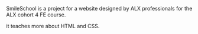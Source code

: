 SmileSchool is a project for a website designed by ALX professionals for the ALX cohort 4 FE course.

it teaches more about HTML and CSS.
